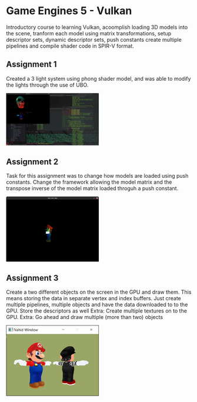 <h1>Game Engines 5 - Vulkan</h1>
Introductory course to learning Vulkan, acoomplish loading 3D models into the scene, tranform each model using matrix transformations, setup descriptor sets, dynamic descriptor sets, push constants create multiple pipelines and compile shader code in SPIR-V format.  


<h2>Assignment 1</h2>
Created a 3 light system using phong shader model, and was able to modify the lights through the use of UBO.

<img src="images/Screenshot from 2022-11-04 17-13-10.png" width="50%"></img> 



<h2>Assignment 2</h2>
Task for this assignment was to change how models are loaded using push constants. Change the framework allowing the model matrix and the transpose inverse of the model matrix loaded throguh a push constant.



<img src="images/Screenshot from 2022-11-04 17-11-45.png" width="50%"></img> 

<h2>Assignment 3</h2>
Create a two different objects on the screen in the GPU and draw them. This means storing the data in separate vertex and index buffers.
Just create multiple pipelines, multiple objects and have the data downloaded to to the GPU. Store the descriptors as well
Extra: Create multiple textures on to the GPU.
Extra: Go ahead and draw multiple (more than two) objects


<img src="images/Capture.PNG" width="50%"></img> 

